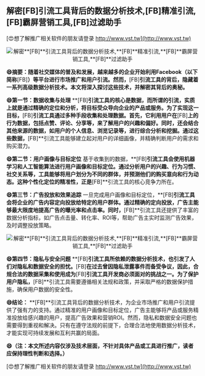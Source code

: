 ## **解密**[FB]**引流工具背后的数据分析技术,**[FB]**精准引流,**[FB]**霸屏营销工具,**[FB]**过滤助手**

[😍想了解推广相关软件的朋友请登录 http://www.vst.tw](http://www.vst.tw)

 <center><img src="https://vst.tw/MP4/tuiguang/png/4.png" alt="解密**[FB]**引流工具背后的数据分析技术,**[FB]**精准引流,**[FB]**霸屏营销工具,**[FB]**过滤助手"></center>

**😄摘要：随着社交媒体的普及和发展，越来越多的企业开始利用Facebook（以下简称**[FB]**）等平台进行市场推广和用户引流。然而，**[FB]**引流工具的背后，隐藏着一系列高级数据分析技术。本文将深入探讨这些技术，并解密其背后的奥秘。**

**😄第一节：数据收集与处理**
**[FB]**引流工具的核心是数据，而所谓的引流，实质上就是通过精确的定位和分析，将目标受众导向企业的产品或服务。为了实现这一目标，**[FB]**引流工具通过多种手段收集和处理数据。首先，它利用用户在**[FB]**上的行为数据，包括点赞、评论、分享等，来了解用户的兴趣和偏好。同时，还会结合其他来源的数据，如用户的个人信息、浏览记录等，进行综合分析和挖掘。通过这些数据，**[FB]**引流工具能够建立起对用户的详细画像，并精确判断用户的需求和购买潜力。

**😄第二节：用户画像与目标定位**
基于收集到的数据，**[FB]**引流工具会使用机器学习和人工智能算法进行用户画像和目标定位。通过分析用户的兴趣、行为习惯、社交关系等，工具能够将用户划分为不同的群体，并预测他们的购买意向和行为动态。这种个性化定位的精准性，正是**[FB]**引流工具的核心竞争力所在。

**😄第三节：广告投放和效果追踪**
一旦完成用户画像和目标定位，**[FB]**引流工具会将企业的广告内容定向投放给特定的用户群体。通过精确的定向投放，广告主能够最大限度地提高广告的曝光率和点击率。同时，**[FB]**引流工具还提供了丰富的数据分析指标，如广告点击量、转化率、ROI等，帮助广告主实时监测广告效果，及时调整投放策略。

 <center><img src="https://vst.tw/MP4/tuiguang/png/6.png" alt="解密**[FB]**引流工具背后的数据分析技术,**[FB]**精准引流,**[FB]**霸屏营销工具,**[FB]**过滤助手"></center>

**😄第四节：隐私与安全问题**
**[FB]**引流工具所依赖的数据分析技术，也引发了人们对隐私和数据安全的担忧。**[FB]**在过去曾因隐私泄露事件而备受争议，因此，合规合法的数据采集和使用成为**[FB]**引流工具开发商必须面对的挑战之一。为了保护用户隐私，**[FB]**引流工具需要遵循相关法规和政策，并采取严格的数据保护措施，确保用户数据的安全性。

**😄结论：**
**[FB]**引流工具背后的数据分析技术，为企业市场推广和用户引流提供了强有力的支持。通过精准的用户画像和目标定位，广告主能够将产品或服务精准投放给感兴趣的用户，提高广告效果和营销ROI。然而，隐私和数据安全问题也需要得到重视和解决。只有在遵守法规的前提下，合理合法地使用数据分析技术，才能实现可持续发展和互利共赢的局面。

**😄（注：本文所述内容仅涉及技术层面，不针对具体产品或工具进行推广，读者应保持理性判断和选择。）**

[😍想了解推广相关软件的朋友请登录 http://www.vst.tw](http://www.vst.tw)



